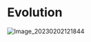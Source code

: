 # Evolution
![Image_20230202121844](https://user-images.githubusercontent.com/15227330/216252299-ff5b4c19-2448-45a1-93c6-24176ee16422.png)
